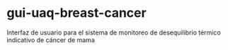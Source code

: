 # gui-uaq-breast-cancer
Interfaz de usuario para el sistema de monitoreo de desequilibrio térmico indicativo de cáncer de mama
